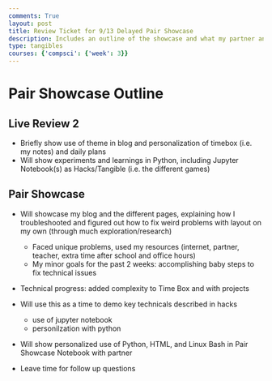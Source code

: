 ```yaml
---
comments: True
layout: post
title: Review Ticket for 9/13 Delayed Pair Showcase
description: Includes an outline of the showcase and what my partner and I will be presenting.
type: tangibles
courses: {'compsci': {'week': 3}}
---
```


# Pair Showcase Outline

## Live Review 2
- Briefly show use of theme in blog and personalization of timebox (i.e. my notes) and daily plans
- Will show experiments and learnings in Python, including Jupyter Notebook(s) as Hacks/Tangible (i.e. the different games)

## Pair Showcase
- Will showcase my blog and the different pages, explaining how I troubleshooted and figured out how to fix weird problems with layout on my own (through much exploration/research)
    - Faced unique problems, used my resources (internet, partner, teacher, extra time after school and office hours)
    - My minor goals for the past 2 weeks: accomplishing baby steps to fix technical issues
- Technical progress: added complexity to Time Box and with projects
- Will use this as a time to demo key technicals described in hacks
    - use of jupyter notebook
    - personilzation with python
- Will show personalized use of Python, HTML, and Linux Bash in Pair Showcase Notebook with partner

- Leave time for follow up questions
